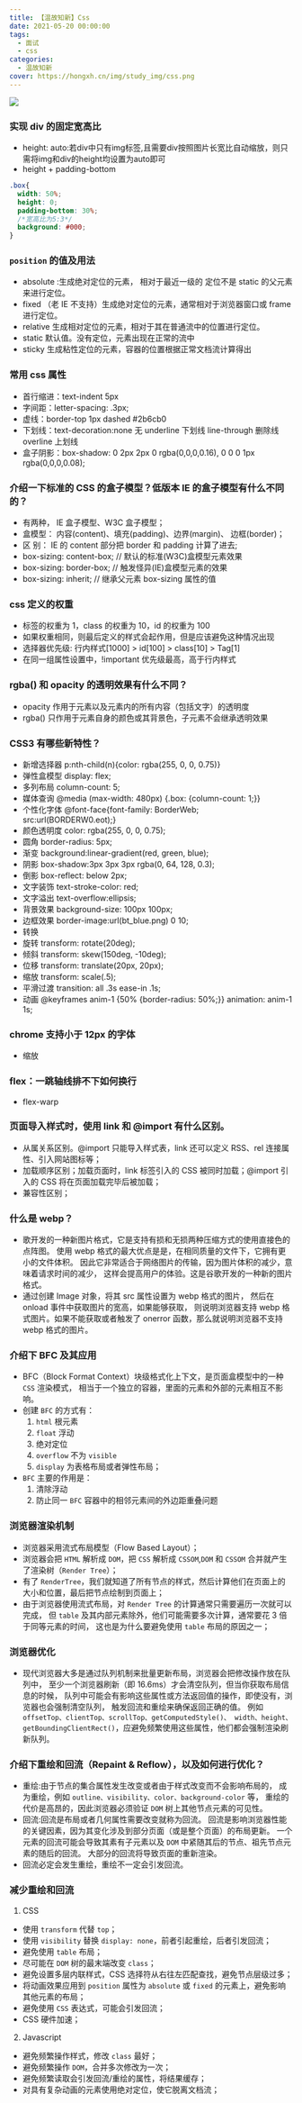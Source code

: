 ```yaml
---
title: 【温故知新】Css
date: 2021-05-20 00:00:00
tags:
  - 面试
  - css
categories:
  - 温故知新 
cover: https://hongxh.cn/img/study_img/css.png
---
```


![](https://hongxh.cn/img/study_img/css.png)

### 实现 div 的固定宽高比
- height: auto:若div中只有img标签,且需要div按照图片长宽比自动缩放，则只需将img和div的height均设置为auto即可
- height + padding-bottom
```css
.box{
  width: 50%;
  height: 0;
  padding-bottom: 30%;
  /*宽高比为5:3*/
  background: #000;
}
```


### `position` 的值及用法
- absolute :生成绝对定位的元素， 相对于最近一级的 定位不是 static 的父元素来进行定位。
- fixed （老 IE 不支持）生成绝对定位的元素，通常相对于浏览器窗口或 frame 进行定位。
- relative 生成相对定位的元素，相对于其在普通流中的位置进行定位。
- static 默认值。没有定位，元素出现在正常的流中
- sticky 生成粘性定位的元素，容器的位置根据正常文档流计算得出


### 常用 css 属性
- 首行缩进：text-indent 5px
- 字间距：letter-spacing: .3px;
- 虚线：border-top 1px dashed #2b6cb0
- 下划线：text-decoration:none 无 underline 下划线 line-through 删除线 overline 上划线
- 盒子阴影：box-shadow: 0 2px 2px 0 rgba(0,0,0,0.16), 0 0 0 1px rgba(0,0,0,0.08);


### 介绍一下标准的 CSS 的盒子模型？低版本 IE 的盒子模型有什么不同的？
- 有两种， IE 盒子模型、W3C 盒子模型；
- 盒模型： 内容(content)、填充(padding)、边界(margin)、 边框(border)；
- 区 别： IE 的 content 部分把 border 和 padding 计算了进去;
- box-sizing: content-box; // 默认的标准(W3C)盒模型元素效果
- box-sizing: border-box; // 触发怪异(IE)盒模型元素的效果
- box-sizing: inherit; // 继承父元素 box-sizing 属性的值


### css 定义的权重
- 标签的权重为 1，class 的权重为 10，id 的权重为 100
- 如果权重相同，则最后定义的样式会起作用，但是应该避免这种情况出现
- 选择器优先级: 行内样式[1000] > id[100] > class[10] > Tag[1]
- 在同一组属性设置中，!important 优先级最高，高于行内样式


### rgba() 和 opacity 的透明效果有什么不同？
- opacity 作用于元素以及元素内的所有内容（包括文字）的透明度
- rgba() 只作用于元素自身的颜色或其背景色，子元素不会继承透明效果


### CSS3 有哪些新特性？
- 新增选择器 p:nth-child(n){color: rgba(255, 0, 0, 0.75)}
- 弹性盒模型 display: flex;
- 多列布局 column-count: 5;
- 媒体查询 @media (max-width: 480px) {.box: {column-count: 1;}}
- 个性化字体 @font-face{font-family: BorderWeb; src:url(BORDERW0.eot);}
- 颜色透明度 color: rgba(255, 0, 0, 0.75);
- 圆角 border-radius: 5px;
- 渐变 background:linear-gradient(red, green, blue);
- 阴影 box-shadow:3px 3px 3px rgba(0, 64, 128, 0.3);
- 倒影 box-reflect: below 2px;
- 文字装饰 text-stroke-color: red;
- 文字溢出 text-overflow:ellipsis;
- 背景效果 background-size: 100px 100px;
- 边框效果 border-image:url(bt_blue.png) 0 10;
- 转换
- 旋转 transform: rotate(20deg);
- 倾斜 transform: skew(150deg, -10deg);
- 位移 transform: translate(20px, 20px);
- 缩放 transform: scale(.5);
- 平滑过渡 transition: all .3s ease-in .1s;
- 动画 @keyframes anim-1 {50% {border-radius: 50%;}} animation: anim-1 1s;


### chrome 支持小于 12px 的字体
- 缩放


### flex：一跳轴线排不下如何换行
- flex-warp


### 页面导入样式时，使用 link 和 @import 有什么区别。
- 从属关系区别。@import 只能导入样式表，link 还可以定义 RSS、rel 连接属性、引入网站图标等；
- 加载顺序区别；加载页面时，link 标签引入的 CSS 被同时加载；@import 引入的 CSS 将在页面加载完毕后被加载；
- 兼容性区别；


### 什么是 webp？
- 歌开发的一种新图片格式，它是支持有损和无损两种压缩方式的使用直接色的点阵图。
  使用 webp 格式的最大优点是是，在相同质量的文件下，它拥有更小的文件体积。
  因此它非常适合于网络图片的传输，因为图片体积的减少，意味着请求时间的减少，
  这样会提高用户的体验。这是谷歌开发的一种新的图片格式。
- 通过创建 Image 对象，将其 src 属性设置为 webp 格式的图片，
  然后在 onload 事件中获取图片的宽高，如果能够获取，
  则说明浏览器支持 webp 格式图片。如果不能获取或者触发了 onerror 函数，那么就说明浏览器不支持 webp 格式的图片。


### 介绍下 BFC 及其应用
- BFC（Block Format Context）块级格式化上下文，是页面盒模型中的一种 `CSS` 渲染模式，
  相当于一个独立的容器，里面的元素和外部的元素相互不影响。
- 创建 `BFC` 的方式有：
  1. `html` 根元素
  2. `float` 浮动
  3. 绝对定位
  4. `overflow` 不为 `visible`
  5. `display` 为表格布局或者弹性布局；
- `BFC` 主要的作用是：
  1. 清除浮动
  2. 防止同一 `BFC` 容器中的相邻元素间的外边距重叠问题


### 浏览器渲染机制
- 浏览器采用流式布局模型（Flow Based Layout）；
- 浏览器会把 `HTML` 解析成 `DOM`，把 `CSS` 解析成 `CSSOM`,`DOM` 和 `CSSOM` 合并就产生了渲染树（`Render Tree`）；
- 有了 `RenderTree`，我们就知道了所有节点的样式，然后计算他们在页面上的大小和位置，最后把节点绘制到页面上；
- 由于浏览器使用流式布局，对 `Render Tree` 的计算通常只需要遍历一次就可以完成，
  但 `table` 及其内部元素除外，他们可能需要多次计算，通常要花 3 倍于同等元素的时间，
  这也是为什么要避免使用 `table` 布局的原因之一；


### 浏览器优化
- 现代浏览器大多是通过队列机制来批量更新布局，浏览器会把修改操作放在队列中，
  至少一个浏览器刷新（即 16.6ms）才会清空队列，但当你获取布局信息的时候，
  队列中可能会有影响这些属性或方法返回值的操作，即使没有，浏览器也会强制清空队列，
  触发回流和重绘来确保返回正确的值。 例如 `offsetTop、clientTop、scrollTop、getComputedStyle()、
  width、height、getBoundingClientRect()`，应避免频繁使用这些属性，他们都会强制渲染刷新队列。


### 介绍下重绘和回流（Repaint & Reflow），以及如何进行优化？
- 重绘:由于节点的集合属性发生改变或者由于样式改变而不会影响布局的，
  成为重绘，例如 `outline、visibility、color、background-color` 等，
  重绘的代价是高昂的，因此浏览器必须验证 `DOM` 树上其他节点元素的可见性。
- 回流:回流是布局或者几何属性需要改变就称为回流。
  回流是影响浏览器性能的关键因素，因为其变化涉及到部分页面（或是整个页面）的布局更新。
  一个元素的回流可能会导致其素有子元素以及 `DOM` 中紧随其后的节点、祖先节点元素的随后的回流。
  大部分的回流将导致页面的重新渲染。
- 回流必定会发生重绘，重绘不一定会引发回流。


### 减少重绘和回流
1. CSS
- 使用 `transform` 代替 `top`；
- 使用 `visibility` 替换 `display: none`，前者引起重绘，后者引发回流；
- 避免使用 `table` 布局；
- 尽可能在 `DOM` 树的最末端改变 `class`；
- 避免设置多层内联样式，CSS 选择符从右往左匹配查找，避免节点层级过多；
- 将动画效果应用到 `position` 属性为 `absolute` 或 `fixed` 的元素上，避免影响其他元素的布局；
- 避免使用 `CSS` 表达式，可能会引发回流；
- CSS 硬件加速；

2. Javascript
- 避免频繁操作样式，修改 `class` 最好；
- 避免频繁操作 `DOM`，合并多次修改为一次；
- 避免频繁读取会引发回流/重绘的属性，将结果缓存；
- 对具有复杂动画的元素使用绝对定位，使它脱离文档流；
